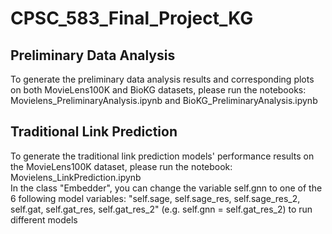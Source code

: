 # CPSC_583_Final_Project_KG

## Preliminary Data Analysis
To generate the preliminary data analysis results and corresponding plots on both MovieLens100K and BioKG datasets, please run the notebooks: Movielens_PreliminaryAnalysis.ipynb and BioKG_PreliminaryAnalysis.ipynb

## Traditional Link Prediction
To generate the traditional link prediction models' performance results on the MovieLens100K dataset, please run the notebook: Movielens_LinkPrediction.ipynb\
In the class "Embedder", you can change the variable self.gnn to one of the 6 following model variables: "self.sage, self.sage_res, self.sage_res_2, self.gat, self.gat_res, self.gat_res_2" (e.g. self.gnn = self.gat_res_2) to run different models
